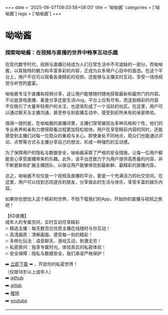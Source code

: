 +++
date = '2025-06-07T08:03:58+08:00'
title = '呦呦酱'
categories = ['呦呦酱']
tags = ['呦呦酱']
+++

# 呦呦酱

### 探索呦呦酱：在视频与直播的世界中畅享互动乐趣

在现代数字时代，视频与直播已经成为人们日常生活中不可或缺的一部分。而呦呦酱，以其独特的魅力和丰富多彩的内容，正成为众多用户心目中的首选。在这个平台上，用户不仅可以观看各类精彩的视频，还能够与主播实时互动，享受一场场视觉与听觉的盛宴。

呦呦酱专注于直播和视频分享，这让用户能够随时随地获取最新和最热门的内容。不论是游戏直播、美食分享还是生活vlog，平台上应有尽有。而这些精彩的内容不仅吸引了大量年轻用户的关注，也逐渐形成了一个活跃的社区。在这里，用户可以通过聊天与主播沟通，甚至参与到直播互动中，感受到前所未有的亲密体验。

值得一提的是，在呦呦酱的直播间里，主播们常常展现出多种风格和个性，他们的专业素养和亲和力使得观看过程更加轻松愉快。用户在享受精彩内容的同时，还能感受到主播们对每一位观众的重视与关心。即使身处不同地点，观众们也能通过评论、点赞等方式与主播分享自己的想法，形成一种强烈的互动感。

为了保障用户的隐私与数据安全，呦呦酱采取了严格的安全措施，让每一位用户都能安心享受直播带来的乐趣。此外，该平台还致力于为用户提供高质量的内容，并不断更新和扩展主播团队，以保证用户能够体验到最新鲜、最精彩的直播内容。

总之，呦呦酱不仅仅是一个视频及直播的平台，更是一个充满活力的社交空间。在这里，用户可以找到志同道合的朋友，分享彼此的生活与快乐，享受丰富的娱乐内容。

如果你也想加入这个精彩的世界，不妨下载我们的App，开始你的直播与视频之旅吧！

【6D直播】  
成年人的专属空间，实时互动尽享精彩  
🔥 精选主播：每天数百位优质主播在线随时与你互动！  
🔥 高清画质：清晰画面，感受每一刻的精彩！  
🔥 多样化玩法：语音聊天、游戏互动，刺激无穷！  
🔥 私密房间：独享专属时光，体验真实的私密体验！  
🔥 安全保障：隐私与数据安全，我们承诺严格保护！  

➡️ [立即下载](https://down123.s3.ap-east-1.amazonaws.com/down/down.html?channelCode=blog) ⬅️ ，开启你的私密世界！  
（仅限18岁以上成年人）  
➡️ [github](https://aldult-live.github.io/)  
➡️ [gitlab](https://seo-09598d.gitlab.io/)  
➡️ [推特](https://x.com/wegame33)  
➡️ [youtube](https://www.youtube.com/@6Dlive)  

---
